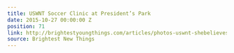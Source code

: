 ```yaml
---
title: USWNT Soccer Clinic at President’s Park
date: 2015-10-27 00:00:00 Z
position: 71
link: http://brightestyoungthings.com/articles/photos-uswnt-shebelieves-youth-clinic-at-presidents-park.htm
source: Brightest New Things
---
```


